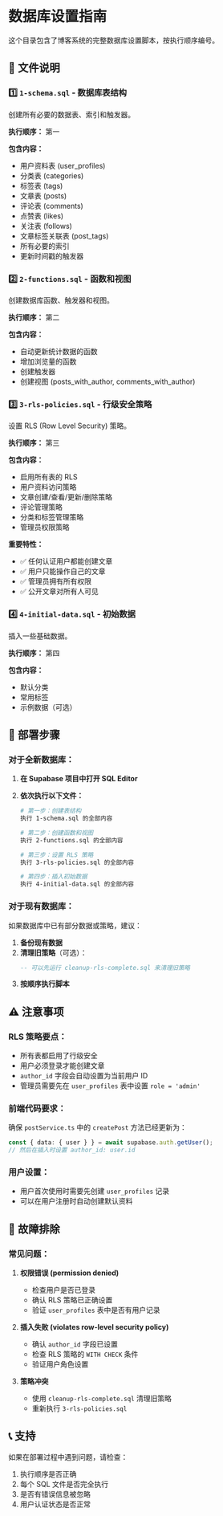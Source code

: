 # 数据库设置指南

这个目录包含了博客系统的完整数据库设置脚本，按执行顺序编号。

## 📁 文件说明

### 1️⃣ `1-schema.sql` - 数据库表结构
创建所有必要的数据表、索引和触发器。

**执行顺序：** 第一

**包含内容：**
- 用户资料表 (user_profiles)
- 分类表 (categories)
- 标签表 (tags)
- 文章表 (posts)
- 评论表 (comments)
- 点赞表 (likes)
- 关注表 (follows)
- 文章标签关联表 (post_tags)
- 所有必要的索引
- 更新时间戳的触发器

### 2️⃣ `2-functions.sql` - 函数和视图
创建数据库函数、触发器和视图。

**执行顺序：** 第二

**包含内容：**
- 自动更新统计数据的函数
- 增加浏览量的函数
- 创建触发器
- 创建视图 (posts_with_author, comments_with_author)

### 3️⃣ `3-rls-policies.sql` - 行级安全策略
设置 RLS (Row Level Security) 策略。

**执行顺序：** 第三

**包含内容：**
- 启用所有表的 RLS
- 用户资料访问策略
- 文章创建/查看/更新/删除策略
- 评论管理策略
- 分类和标签管理策略
- 管理员权限策略

**重要特性：**
- ✅ 任何认证用户都能创建文章
- ✅ 用户只能操作自己的文章
- ✅ 管理员拥有所有权限
- ✅ 公开文章对所有人可见

### 4️⃣ `4-initial-data.sql` - 初始数据
插入一些基础数据。

**执行顺序：** 第四

**包含内容：**
- 默认分类
- 常用标签
- 示例数据（可选）

## 🚀 部署步骤

### 对于全新数据库：

1. **在 Supabase 项目中打开 SQL Editor**
2. **依次执行以下文件：**

   ```bash
   # 第一步：创建表结构
   执行 1-schema.sql 的全部内容

   # 第二步：创建函数和视图
   执行 2-functions.sql 的全部内容

   # 第三步：设置 RLS 策略
   执行 3-rls-policies.sql 的全部内容

   # 第四步：插入初始数据
   执行 4-initial-data.sql 的全部内容
   ```

### 对于现有数据库：

如果数据库中已有部分数据或策略，建议：

1. **备份现有数据**
2. **清理旧策略**（可选）：
   ```sql
   -- 可以先运行 cleanup-rls-complete.sql 来清理旧策略
   ```
3. **按顺序执行脚本**

## ⚠️ 注意事项

### RLS 策略要点：
- 所有表都启用了行级安全
- 用户必须登录才能创建文章
- `author_id` 字段会自动设置为当前用户 ID
- 管理员需要先在 `user_profiles` 表中设置 `role = 'admin'`

### 前端代码要求：
确保 `postService.ts` 中的 `createPost` 方法已经更新为：
```typescript
const { data: { user } } = await supabase.auth.getUser();
// 然后在插入时设置 author_id: user.id
```

### 用户设置：
- 用户首次使用时需要先创建 `user_profiles` 记录
- 可以在用户注册时自动创建默认资料

## 🔧 故障排除

### 常见问题：

1. **权限错误 (permission denied)**
   - 检查用户是否已登录
   - 确认 RLS 策略已正确设置
   - 验证 `user_profiles` 表中是否有用户记录

2. **插入失败 (violates row-level security policy)**
   - 确认 `author_id` 字段已设置
   - 检查 RLS 策略的 `WITH CHECK` 条件
   - 验证用户角色设置

3. **策略冲突**
   - 使用 `cleanup-rls-complete.sql` 清理旧策略
   - 重新执行 `3-rls-policies.sql`

## 📞 支持

如果在部署过程中遇到问题，请检查：
1. 执行顺序是否正确
2. 每个 SQL 文件是否完全执行
3. 是否有错误信息被忽略
4. 用户认证状态是否正常